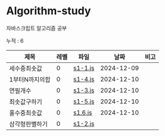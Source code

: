 
# Algorithm-study

자바스크립트 알고리즘 공부

누적 : 6

| 제목 | 레벨 | 파일 | 날짜 | 비고 |
| --- | --- | -- | -- | --- |
| 세수중최솟값 | 0 | [s1-1.js](./section-1/s1-1.js) | 2024-12-09 |  |
| 1부터N까지의합 | 0 | [s1-4.js](./section-1/s1-4.js) | 2024-12-10 |  |
| 연필개수 | 0 | [s1-3.js](./section-1/s1-3.js) | 2024-12-10 |  |
| 최솟값구하기 | 0 | [s1-5.js](./section-1/s1-5.js) | 2024-12-10 |  |
| 홀수중최솟값 | 0 | [s1.6.js](./section-1/s1.6.js) | 2024-12-10 |  |
| 삼각형판별하기 | 0 | [s1-2.js](./section-1/s1-2.js) |  |  |
